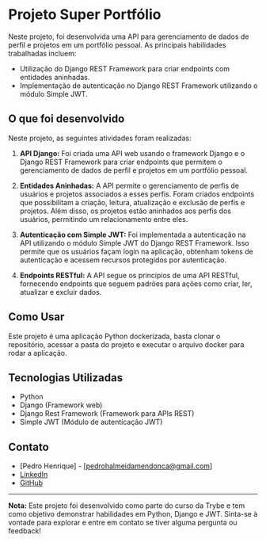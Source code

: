 # Projeto Super Portfólio

Neste projeto, foi desenvolvida uma API para gerenciamento de dados de perfil e projetos em um portfólio pessoal. As principais habilidades trabalhadas incluem:

- Utilização do Django REST Framework para criar endpoints com entidades aninhadas.
- Implementação de autenticação no Django REST Framework utilizando o módulo Simple JWT.

## O que foi desenvolvido

Neste projeto, as seguintes atividades foram realizadas:

1. **API Django:** Foi criada uma API web usando o framework Django e o Django REST Framework para criar endpoints que permitem o gerenciamento de dados de perfil e projetos em um portfólio pessoal.

2. **Entidades Aninhadas:** A API permite o gerenciamento de perfis de usuários e projetos associados a esses perfis. Foram criados endpoints que possibilitam a criação, leitura, atualização e exclusão de perfis e projetos. Além disso, os projetos estão aninhados aos perfis dos usuários, permitindo um relacionamento entre eles.

3. **Autenticação com Simple JWT:** Foi implementada a autenticação na API utilizando o módulo Simple JWT do Django REST Framework. Isso permite que os usuários façam login na aplicação, obtenham tokens de autenticação e acessem recursos protegidos por autenticação.

4. **Endpoints RESTful:** A API segue os princípios de uma API RESTful, fornecendo endpoints que seguem padrões para ações como criar, ler, atualizar e excluir dados.

## Como Usar

Este projeto é uma aplicação Python dockerizada, basta clonar o repositório, acessar a pasta do projeto e executar o arquivo docker para rodar a aplicação.

## Tecnologias Utilizadas

- Python
- Django (Framework web)
- Django Rest Framework (Framework para APIs REST)
- Simple JWT (Módulo de autenticação JWT)

## Contato

- [Pedro Henrique] - [pedrohalmeidamendonca@gmail.com]
- [LinkedIn](https://www.linkedin.com/in/pedrohxiv/)
- [GitHub](https://github.com/pedrohxiv)

---

**Nota:** Este projeto foi desenvolvido como parte do curso da Trybe e tem como objetivo demonstrar habilidades em Python, Django e JWT. Sinta-se à vontade para explorar e entre em contato se tiver alguma pergunta ou feedback!
